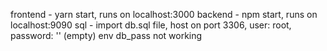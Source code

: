 frontend - yarn start, runs on localhost:3000
backend - npm start, runs on localhost:9090
sql - import db.sql file, host on port 3306, user: root, password: '' (empty)
env db_pass not working